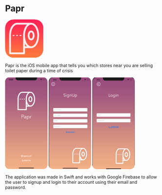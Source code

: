 # Papr
<img src="Papr/Papr/Assets.xcassets/AppIcon.appiconset/Paprborder.png" width="125" height="125">

Papr is the iOS mobile app that tells you which stores near you are selling toilet paper during a time of crisis

<img src="Papr/ScreenShots/Home.png" height="300"> <img src="Papr/ScreenShots/Signup.png" height="300"> <img src="Papr/ScreenShots/Login.png" height="300">

The application was made in Swift and works with Google Firebase to allow the user to signup and login to their account using their email and password.
